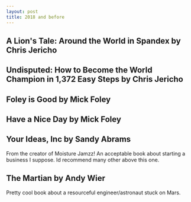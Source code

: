 ```yaml
---
layout: post
title: 2018 and before
---
```


## A Lion's Tale: Around the World in Spandex by Chris Jericho

## Undisputed: How to Become the World Champion in 1,372 Easy Steps by Chris Jericho

## Foley is Good by Mick Foley

## Have a Nice Day by Mick Foley

## Your Ideas, Inc by Sandy Abrams

From the creator of Moisture Jamzz! An acceptable book about starting a business I suppose. Id recommend many other above this one.

## The Martian by Andy Wier

Pretty cool book about a resourceful engineer/astronaut stuck on Mars. 